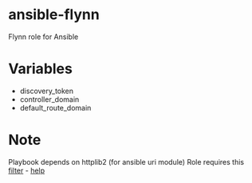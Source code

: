 ansible-flynn
=============

Flynn role for Ansible

# Variables
* discovery_token
* controller_domain
* default_route_domain

# Note
Playbook depends on httplib2 (for ansible uri module)
Role requires this [filter](https://gist.github.com/StalkingKillah/b32c893ca12aa8bd8e3d) - [help](http://docs.ansible.com/developing_plugins.html#distributing-plugins)